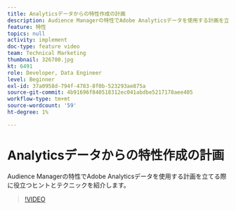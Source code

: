 ```yaml
---
title: Analyticsデータからの特性作成の計画
description: Audience Managerの特性でAdobe Analyticsデータを使用する計画を立てる際に役立つヒントとテクニックを紹介します。
feature: 特性
topics: null
activity: implement
doc-type: feature video
team: Technical Marketing
thumbnail: 326780.jpg
kt: 6491
role: Developer, Data Engineer
level: Beginner
exl-id: 37a0958d-794f-4783-8f0b-523293ae875a
source-git-commit: 4b91696f840518312ec041abdbe5217178aee405
workflow-type: tm+mt
source-wordcount: '59'
ht-degree: 1%

---
```


# Analyticsデータからの特性作成の計画

Audience Managerの特性でAdobe Analyticsデータを使用する計画を立てる際に役立つヒントとテクニックを紹介します。

>[!VIDEO](https://video.tv.adobe.com/v/326780/?quality=12&learn=on)
